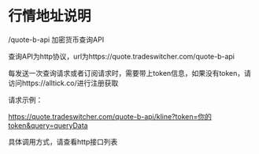 # 行情地址说明
/quote-b-api    加密货币查询API

查询API为http协议，url为https://quote.tradeswitcher.com/quote-b-api

每发送一次查询请求或者订阅请求时，需要带上token信息，如果没有token，请访问https://alltick.co/进行注册获取

请求示例：<br/>

https://quote.tradeswitcher.com/quote-b-api/kline?token=你的token&query=queryData<br/>

具体调用方式，请查看http接口列表

